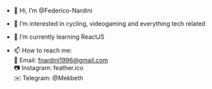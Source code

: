 - 👋 Hi, I’m @Federico-Nardini

- 👀 I’m interested in cycling, videogaming and everything tech related

- 🌱 I’m currently learning ReactJS

- 📫 How to reach me:</br>
  📧 Email: fnardini1996@gmail.com</br>
  📷 Instagram: feather.ico</br>
  ✉️ Telegram: @Mekbeth

<!---
Federico-Nardini/Federico-Nardini is a ✨ special ✨ repository because its `README.md` (this file) appears on your GitHub profile.
You can click the Preview link to take a look at your changes.
--->
